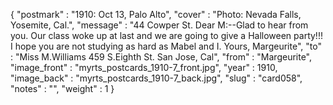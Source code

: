 {
  "postmark" : "1910: Oct 13, Palo Alto",
  "cover" : "Photo: Nevada Falls, Yosemite, Cal.",
  "message" : "44 Cowper St. Dear M:--Glad to hear from you. Our class woke up at last and we are going to give a Halloween party!!! I hope you are not studying as hard as Mabel and I. Yours, Margeurite",
  "to" : "Miss M.Williams 459 S.Eighth St. San Jose, Cal",
  "from" : "Margeurite",
  "image_front" : "myrts_postcards_1910-7_front.jpg",
  "year" : 1910,
  "image_back" : "myrts_postcards_1910-7_back.jpg",
  "slug" : "card058",
  "notes" : "",
  "weight" : 1
}
